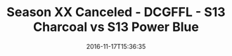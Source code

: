 ---
title: Season XX Canceled - DCGFFL - S13 Charcoal vs S13 Power Blue
teams-score:
- team: _teams/s13-charcoal.md
  score: 39
- team: _teams/s13-power-blue.md
  score: 27
mvp: E. Perez (Charcoal), G. Carter (Power Blue)
game-ball: C. Burrell (Graphite), F. Rogers (Power Blue)
sportsperson: ''
season: 13
week:
date: '2016-11-17T15:36:35'
pageid: season-13-playoffs-november-13-2016-4813-vs-4824
---